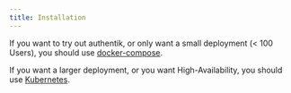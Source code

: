 ```yaml
---
title: Installation
---
```


If you want to try out authentik, or only want a small deployment (< 100 Users), you should use [docker-compose](./docker-compose).

If you want a larger deployment, or you want High-Availability, you should use [Kubernetes](./kubernetes).
